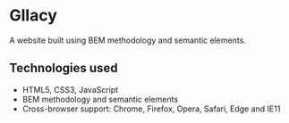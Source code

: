 # Gllacy

A website built using BEM methodology and semantic elements.

## Technologies used

- HTML5, CSS3, JavaScript
- BEM methodology and semantic elements
- Cross-browser support: Chrome, Firefox, Opera, Safari, Edge and IE11
